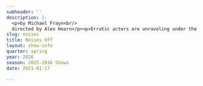 ```yaml
---
subheader: ''
description: |-
  <p>by Michael Frayn<br/>
  directed by Alex Hearn</p><p>Erratic actors are unraveling under the pressure on the eve of opening night as the director struggles to keep his production from tumbling into chaos in Michael Frayn’s Tony Award-winning farce. Directed by Alex Hearn, Noises off takes audiences backstage to experience the drama unfolding out of the spotlight and in the wings. When the curtain falls on forgotten lines and abandoned plots, romantic hopes may be dashed and careers trashed.</p><p> </p><p><strong>Laurie Beckoff</strong> (Dotty Otley) is a fourth-year English major, Dean's Man, and Blackfriar with ten UT credits including <em>The Seagull</em> (Paulina),<em> Twelfth Night</em> (Fool), <em>Macbeth</em> (First Witch), <em>Cabaret</em> (Helga), <em>As You Like It</em> (Phebe), and workshops. She also choreographed <em>Urinetown</em> and <em>The Drowsy Chaperone</em>, wrote the book and lyrics of <em>GATSBY: The Musical</em> (New Work Week 2016), and participated in six Theater[24]s as a writer, director, and actor. A lifelong Anglophile, Laurie studied abroad at Oxford University, where she appeared in <em>A Midsummer Night's Dream</em> as Puck. <em>Noises Off </em>is her final UT show, and she is thrilled to come full-circle by leaving UT the way she entered: with a British accent. She would like to thank the University Theater community for four incredible years of theatrical shenanigans.</p><p><strong>Brandon Callender</strong> (Lloyd Dallas) is a fourth-year in the College majoring in Computer Science. His UT/Dean's Men credits include <em>Belleville</em> (Alioune), <em>Twelfth Night</em> (Antonio), <em>Love's Labour's Lost</em> (Berowne), <em>A Midsummer Night's Dream</em> (Theseus/Mustardseed), <em>Selections from Angels in America</em> (Joe), <em>Henry V</em> (Chorus), and <em>Hedda Gabler</em> (Brack). Once a Dean's Man Always a Dean's Man.</p><p><strong>Zach Bamford</strong> (Garry) is a second-year English/Political Science major. He has previously acted for UT in <em>Macbeth </em>and <em>Rumors</em>.</p><p><strong>Peyton Walker</strong> (Brooke) is a second-year in the College double majoring in Visual Arts and Art History. Previous involvement with UT as an actress includes her roles in Workshops' What a Wild Party (Kate), Amadeus (Katerina Cavalieri), and <em>Love's Labor's Lost</em> (Katherine). Other UT credits include assistant costume designer on <em>Marigolds</em> and head costume designer on <em>Hamlet.</em> She is excited to be returning to UT after having the pleasure of being involved with independent projects, such as <em>House of Cards </em>and, most recently, <em>Wittgenstein's Mistress</em> as Kate.</p><p><strong>Ali Futter </strong>(Poppy Norton-Taylor) is a first-year in the College. Previous acting credits include <em>Urinetown</em> (Little Sally).</p><p><strong>Jakob Solheim</strong> (Frederick Fellowes) is a second-year Public Policy and Economics major in the College. Acting credits from this year include <em>Hamlet</em> (Rosencrantz) and <em>Twelfth Night </em>(Sir Andrew).</p><p><strong>Natalie Pasquinelli </strong>(Belinda) is a second-year in the College majoring in Sociology. Previous acting credits with University Theater include <em>Miss Julie </em>(Julie), <em>Rumors</em> (Claire), and <em>Closer</em> (Anna).</p><p><strong>Michael Procassini</strong> (Tim Allgood) is a fourth-year in the College majoring in Biological Sciences. You may remember him from <em>Urinetown</em> (Officer Barrel),<em> The Seagull</em> (Medvedenko), or, in a throwback to first year <em>The Drowsy Chaperone </em>(Gangster/Pastry Chef #2). Michael would like to thank his parents and friends for supporting artistic endeavors.</p> <p><strong>Roderick Luke "Derek" Chan</strong> (Selsdon Mowbray) is a third-year in the College majoring in Psychology. Previous acting credits include <em>Urinetown</em> (Senator Fipp) and UofC Commedia (Stupino). Derek is also a member of Chicago's Rhythm and Jews, serving as AcaCouncil Representative.</p><p><strong>Alex Hearn</strong> (Director) is a third-year in the College studying Public Policy. He mostly acts but sometimes directs. This is the third UT farce he's directed, having directing <em>Rumors</em> and <em>The Still Alarm</em> the previous two springs. Former acting credits include <em>By the Bog of Cats</em> (Ghost Fancier/Young Dunne) and <em>Suburbia</em> (Jeff). He really likes comedy, and occasionally clowns around as Pulcinella for UofC Commedia. He's the treasurer of UT Committee.</p> <p><strong>Felicia Rustandy</strong> (Production Manager) is a third-year in the College majoring in Biological Sciences. Previous credits include <em>Amadeus</em> (APM),<em> Rumors </em>(APM), and <em>Twelfth Night </em>(PM). Outside of UT, Felicia can be found volunteering at Comer Children's Hospital.</p><p><strong>Natalie Wagner </strong>(Stage Manager) is a third-year student majoring in Law, Letters, and Society. Her UChicago stage management credits include <em>By the Bog of Cats, Suburbia, Endgame, The Effect of Gamma Rays on Man-in-the-Moon Marigolds, </em>and four mainstage shows as ASM. She works on Tech Staff as the Assistant to the North Theater Campus Manager and serves as a Curator for the quarterly Theater[24] festival. Additionally, she has worked on multiple summer theater festivals in NYC, including two New York Musical Theatre Festival productions: <em>Spot on the Wall</em> (PA) and the concert <em>Beyond Words</em> (SM).</p> <p><strong>Gabi Mulder </strong>(Set Designer) is a third-year in the College majoring in Sociology and Gender and Sexuality Studies. Previous design credits include<em> The Seagull</em> (Set Designer), <em>Rumors</em> (Set Designer), and <em>Fifth Planet</em> (Set Designer).</p><p><strong>Sofia Johnson</strong> (Costume Designer) is a fourth-year in the College majoring in Comparative Human Development. Previously for UT, she costume designed <em>The Seagull</em> and <em>Cowboy Mouth</em>, assistant costume designed <em>A Midsummer Night's Dream </em>and <em>The Drowsy Chaperone</em>, and acted in Workshops and Theater[24]. She is also an ensemble member of UChicago Commedia, and has worked with them for 8 productions.</p><p><strong>Isaiah Newman </strong>(Props Designer) is a second year in the College majoring in Mathematics, with a minor in English and Creative Writing. He has previously worked as Assistant Scenic Designer on multiple UT/TAPS productions, including most recently <em>The Seagull</em> (Winter 2016).</p><p><strong>Michael Roy </strong>(Lighting Designer) is a fourth-year Chemistry major. He was worked previously on many UT productions and is glad to have the opportunity to design <em>Noises Off.</em></p><p><strong>Alex Hale </strong>(Sound Designer) is a third-year in the College majoring in Anthropology and Philosophy. Previous tech credits include <em>As You Like It</em> (assistant sound design), <em>Sleuth</em> (assistant sound design), <em>Belleville </em>(sound design), <em>Urinetown</em> (sound design), and <em>Indian Women Across the Ages </em>(sound design).</p><p><strong>Tiffany (Tippo) Wang </strong>(Technical Director) is a third-year Psychology major. She is a member of UT/TAPS Technical Staff.</p><p><strong>Sydney Purdue </strong>(Master Painter) is a second year majoring in Statistics. She has previously worked as a Scenic Designer on <em>By the Bog of Cats </em>and <em>Twelfth Night </em>and will be designing for the upcoming fall production of <em>Iphigenia</em> <em>and Other Daughters</em>. This quarter, she is also master painting for <em>West Side Story</em>.</p><p><strong>Ruth Wellin </strong>(Dramaturg) is a student in the College.</p><p><strong>Rileigh Luczak </strong>(Master Electrician) is a second-year in the College majoring in Mathematics with a minor in HIPS. Recent lighting credits with UT include <em>Urinetown </em>(LD), <em>This is How it Goes</em> (ALD), and <em>Amadeus </em>(ME). She has also stage managed for Le Vorris &amp; Vox Circus.</p><p><strong>Charlie Lovejoy </strong>(Committee Liaison) is a second-year English literature and TAPS double-major. Charlie is primarily a stage manager; UT credits include <em>Miss Julie</em> (SM), <em>Context </em>(SM), <em>By the Bog of Cats </em>(floor manager), <em>Amadeus</em> (ASM), and <em>Marigolds </em>(ASM). Charlie is currently stage managing <em>West Side Story </em>and APDing <em>Romeo &amp; Juliet. </em>Over the past seven years, Charlie has production stage managed eighteen productions through community, professional, and school theatre.</p><p><strong>Daniel Heins </strong>(Tech Staff Liaison) is a member of Tech Staff.</p><p><strong>Sigrid Sutter</strong> (Dialect Coach) trained at The Shakespeare Theatre Company’s Academy for Classical Acting. She teaches acting and heightened text for The Theatre School at DePaul.</p><p><strong>Greg Poljacik</strong> (Fight Choreographer) is known for his work on <em>Divergent</em> (2014), <em>Retroaction </em>(2013) and <em>Heaven Is Hell</em> (2014).</p><p><strong>Sherlock Ziauddi</strong><strong>n</strong> (Assistant Director) is a student in the College.</p><p><strong>Adam Johnson </strong>(Assistant Production Manager) is a third year in the College. Previously with UT, he has acted, directed, and dramaturged. Adam currently serves as the Chair of University Theater Committee.</p><p><strong>Nera Zhang </strong>(Assistant Production Manager) is a first-year in the College. She managed The Monkey King in the winter, and plans to continue PMing in the future.</p><p><strong>Olivia Malone </strong>(Assistant Stage Manager) is a first-year in the College majoring in Computer Science with a prospective Statistics minor. Her previous UT credits are A Weekend of Workshops: <em>The Monkey's Paw</em> (SM) and <em>Urinetown</em> (ASM).</p><p><strong>Zoe Berra</strong> (ASM) is a third-year Computer Science major in the college. Previous shows include <em>Hamlet</em> (APM), as well as various roles in Le Vorris &amp; Vox circus productions.</p><p><strong>Ruben Lesnick </strong>(Assistant Scenic Designer) is a fourth-year Biology major. This is his first time working on a design team with UT. Previous appearances on stage include <em>The Seagull </em>(Shamrayev),<em> The Candles </em>(Ahab), <em>Love's Labour's Lost </em>(Dumaine), Selections from <em>Angels in America </em>(Louis), and <em>As You Like It</em> (Silvius).</p><p><strong>Carolyn Hruban </strong>(Assistant Costume Designer) is a third-year in the College majoring in Biochemistry. This is her second time working on a UT show, previously she was assistant costume designer for <em>Clean House</em>.</p><p><strong>Alicia Zhao </strong>(Assistant Costume Designer) is a third-year in the College majoring in Economics and Linguistics. She is also a member of the Commedia dell'Arte troupe on campus.</p><p><strong>Ivan Ost </strong>(Assistant Lighting Designer) is a first-year in the College tentatively majoring in Political Science. This is his first show at the University.</p><p><strong>Christian Castro Romero</strong> (Asst. Sound Designer) is a second-year Psychology and TAPS major. He is the Assistant Sound for <em>Noises Off. </em>High school credits include<em> Little Shop of Horrors, Antigone, Guys &amp; Dolls,</em> and <em>Our Town. </em>He served as Stage Mgr., Light and Sound Board Op, Stage Hand and actor (<em>Nicely-Nicely Johnson</em>). UT and other on campus theatrical group credits include <em>Macbeth</em> (Sound Asst.), <em>Cowboy Mouth</em> (Sound Asst.), CES's <em>Frankenstein</em> (Sound Designer), Logan's Puppet Festival: <em>The Temp </em>(Light Asst.), Dean's Men's <em>Love's Labour's Lost </em>(Light Asst. &amp; Asst. Stage Mgr.), Commedia’s <em>Freudzen</em> (Sound Designer), CES's <em>Haunted House </em>(Scenic Designer), <em>The Effect of Gamma Rays on Man-in-the-Moon Marigolds </em>(Asst. Props), <em>Urinetown</em> (Sound Asst.), Maroon TV’s <em>Singularity</em> (Props Designer), Weekend of Workshops: <em>Almondseed/Almondella </em>(Director and Playwright), <em>Belleville</em> (Asst. Sound), <em>Hamlet</em> (Asst. Set), and <em>The Girl Show</em> (Performer).</p><p><strong>Emma Heras </strong>is a second-year in the College majoring in Geophysical Sciences. She has previously worked on many shows, most recently including <em>By the Bog of Cats, Krapp's Last Tape,</em> and <em>Rumors</em>. She is currently also working on this quarter's production of <em>West Side Story</em>.</p><p><strong>Jennifer Wang </strong>(Apprentice Painter) is a first-year in the College majoring in Visual Art and Public Policy.</p> <p><strong>Jacob Goodma</strong><strong>n</strong> (Electrician) is a student in the College.</p><p><strong>Will Shore</strong> (Electrician) is a student in the College.</p><p> </p>
slug: noises
title: Noises Off
layout: show-info
quarter: spring
year: 2016
season: 2015-2016 Shows
date: 2021-01-17

---
```

